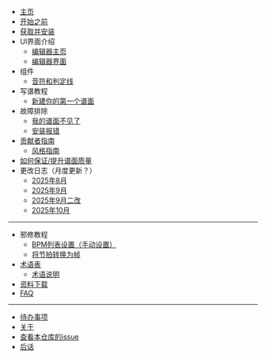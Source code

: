 * [主页](/README)
* [开始之前](/before-begin)
* [获取并安装](/INSTALL)
* UI界面介绍
    * [编辑器主页](/UI/home)
    * [编辑器界面](/UI/editor)
* 组件
    * [音符和判定线](/tutorials/tphiedit/qwer)
* 写谱教程
    * [新建你的第一个谱面](/tutorials/basic/new-chart)
* 故障排除
    * [我的谱面不见了](/troubleshooting/mychartislost)
    * [安装报错](/troubleshooting/installerror)
* [贡献者指南](/contribute/contributor)
    * [风格指南](/contribute/styleguide)
* [如何保证/提升谱面质量](/stable-guide)
* 更改日志（月度更新？）
    * [2025年8月](/changelogs/202508)
    * [2025年9月](/changelogs/202509)
    * [2025年9月二改](/changelogs/202509-v2)
    * [2025年10月](/changelogs/202510)

------------

* 邪修教程
    * [BPM列表设置（手动设置）](/tutorials/others/BPM-List/bpm-list)
    * [将节拍转换为帧](/tutorials/others/beat-frame)
* [术语表](/cheatsheet)
    * [术语说明](/contribute/offtopic)
* [资料下载](/content)
* [FAQ](/faq/1)

------------

* [待办事项](/todo)
* [关于](/about)
* [查看本仓库的issue](https://github.com/Tie-Guo/TPhi-Editor-Docs/issues)
* [后话](/end)

<footer id="mb-footer"></footer>